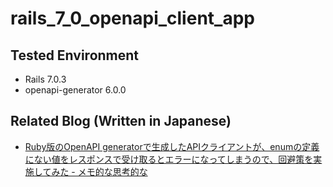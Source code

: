 # rails_7_0_openapi_client_app

## Tested Environment

- Rails 7.0.3
- openapi-generator 6.0.0

## Related Blog (Written in Japanese)

- [Ruby版のOpenAPI generatorで生成したAPIクライアントが、enumの定義にない値をレスポンスで受け取るとエラーになってしまうので、回避策を実施してみた - メモ的な思考的な](https://thinkami.hatenablog.com/entry/2022/05/28/231301)